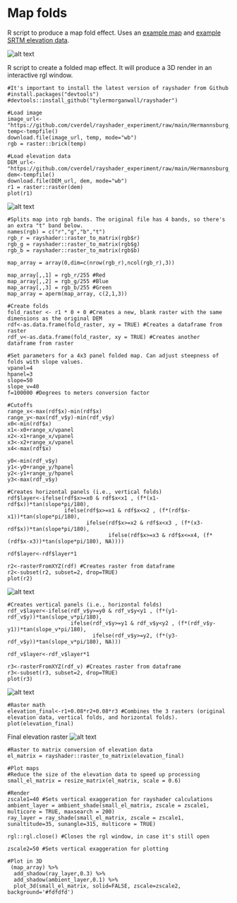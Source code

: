 # Map folds
R script to produce a map fold effect. Uses an [example map](https://geoscience.nt.gov.au/gemis/ntgsjspui/handle/1/81667) and [example SRTM elevation data](https://dwtkns.com/srtm30m/).

![alt text][hermannsburg_plot_folded]

[hermannsburg_plot_folded]: https://github.com/cverdel/map_folds/blob/main/hermannsburg_folded_map.png?raw=true

R script to create a folded map effect. It will produce a 3D render in an interactive rgl window.
```
#It's important to install the latest version of rayshader from Github
#install.packages("devtools")
#devtools::install_github("tylermorganwall/rayshader")

#Load image
image_url<-"https://github.com/cverdel/rayshader_experiment/raw/main/Hermannsburg_map.tif"
temp<-tempfile()
download.file(image_url, temp, mode="wb")
rgb = raster::brick(temp)

#Load elevation data
DEM_url<-"https://github.com/cverdel/rayshader_experiment/raw/main/Hermannsburg_DEM.tif"
dem<-tempfile()
download.file(DEM_url, dem, mode="wb")
r1 = raster::raster(dem)
plot(r1)
```
![alt text][hermannsburg_plot_folded]

[hermannsburg_plot_folded]: https://github.com/cverdel/map_folds/blob/main/hermannsburg_folded_map.png?raw=true
```
#Splits map into rgb bands. The original file has 4 bands, so there's an extra "t" band below.
names(rgb) = c("r","g","b","t")
rgb_r = rayshader::raster_to_matrix(rgb$r)
rgb_g = rayshader::raster_to_matrix(rgb$g)
rgb_b = rayshader::raster_to_matrix(rgb$b)

map_array = array(0,dim=c(nrow(rgb_r),ncol(rgb_r),3))

map_array[,,1] = rgb_r/255 #Red 
map_array[,,2] = rgb_g/255 #Blue 
map_array[,,3] = rgb_b/255 #Green 
map_array = aperm(map_array, c(2,1,3))

#Create folds
fold_raster <- r1 * 0 + 0 #Creates a new, blank raster with the same dimensions as the original DEM
rdf<-as.data.frame(fold_raster, xy = TRUE) #Creates a dataframe from raster
rdf_v<-as.data.frame(fold_raster, xy = TRUE) #Creates another dataframe from raster

#Set parameters for a 4x3 panel folded map. Can adjust steepness of folds with slope values.
vpanel=4
hpanel=3
slope=50
slope_v=40
f=100000 #Degrees to meters conversion factor

#Cutoffs
range_x<-max(rdf$x)-min(rdf$x)
range_y<-max(rdf_v$y)-min(rdf_v$y)
x0<-min(rdf$x)
x1<-x0+range_x/vpanel
x2<-x1+range_x/vpanel
x3<-x2+range_x/vpanel
x4<-max(rdf$x)

y0<-min(rdf_v$y)
y1<-y0+range_y/hpanel
y2<-y1+range_y/hpanel
y3<-max(rdf_v$y)

#Creates horizontal panels (i.e., vertical folds)
rdf$layer<-ifelse(rdf$x>=x0 & rdf$x<x1 , (f*(x1-rdf$x))*tan(slope*pi/180), 
                  ifelse(rdf$x>=x1 & rdf$x<x2 , (f*(rdf$x-x1))*tan(slope*pi/180),
                         ifelse(rdf$x>=x2 & rdf$x<x3 , (f*(x3-rdf$x))*tan(slope*pi/180), 
                                ifelse(rdf$x>=x3 & rdf$x<=x4, (f*(rdf$x-x3))*tan(slope*pi/180), NA))))

rdf$layer<-rdf$layer*1

r2<-rasterFromXYZ(rdf) #Creates raster from dataframe
r2<-subset(r2, subset=2, drop=TRUE)
plot(r2)
```
![alt text][hermannsburg_plot_folded]

[hermannsburg_plot_folded]: https://github.com/cverdel/map_folds/blob/main/hermannsburg_folded_map.png?raw=true
```
#Creates vertical panels (i.e., horizontal folds)
rdf_v$layer<-ifelse(rdf_v$y>=y0 & rdf_v$y<y1 , (f*(y1-rdf_v$y))*tan(slope_v*pi/180), 
                    ifelse(rdf_v$y>=y1 & rdf_v$y<y2 , (f*(rdf_v$y-y1))*tan(slope_v*pi/180),
                           ifelse(rdf_v$y>=y2, (f*(y3-rdf_v$y))*tan(slope_v*pi/180), NA)))

rdf_v$layer<-rdf_v$layer*1

r3<-rasterFromXYZ(rdf_v) #Creates raster from dataframe
r3<-subset(r3, subset=2, drop=TRUE)
plot(r3)
```
![alt text][hermannsburg_plot_folded]

[hermannsburg_plot_folded]: https://github.com/cverdel/map_folds/blob/main/hermannsburg_folded_map.png?raw=true
```
#Raster math
elevation_final<-r1+0.08*r2+0.08*r3 #Combines the 3 rasters (original elevation data, vertical folds, and horizontal folds).
plot(elevation_final)
```
Final elevation raster
![alt text][hermannsburg_plot_folded]

[hermannsburg_plot_folded]: https://github.com/cverdel/map_folds/blob/main/hermannsburg_folded_map.png?raw=true
```
#Raster to matrix conversion of elevation data
el_matrix = rayshader::raster_to_matrix(elevation_final)

#Plot maps
#Reduce the size of the elevation data to speed up processing
small_el_matrix = resize_matrix(el_matrix, scale = 0.6)

#Render
zscale1=40 #Sets vertical exaggeration for rayshader calculations
ambient_layer = ambient_shade(small_el_matrix, zscale = zscale1, multicore = TRUE, maxsearch = 200)
ray_layer = ray_shade(small_el_matrix, zscale = zscale1, sunaltitude=35, sunangle=315, multicore = TRUE)

rgl::rgl.close() #Closes the rgl window, in case it's still open

zscale2=50 #Sets vertical exaggeration for plotting

#Plot in 3D
 (map_array) %>%
  add_shadow(ray_layer,0.3) %>%
  add_shadow(ambient_layer,0.1) %>%
  plot_3d(small_el_matrix, solid=FALSE, zscale=zscale2, background='#fdfdfd')
```
